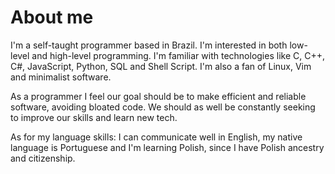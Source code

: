 #  About me
I'm a self-taught programmer based in Brazil. I'm interested in both low-level
and high-level programming. I'm familiar with technologies like C, C++, C#,
JavaScript, Python, SQL and Shell Script. I'm also a fan of Linux, Vim and
minimalist software.

As a programmer I feel our goal should be to make efficient and reliable
software, avoiding bloated code. We should as well be constantly seeking to
improve our skills and learn new tech.

As for my language skills: I can communicate well in English, my native
language is Portuguese and I'm learning Polish, since I have Polish ancestry
and citizenship.

